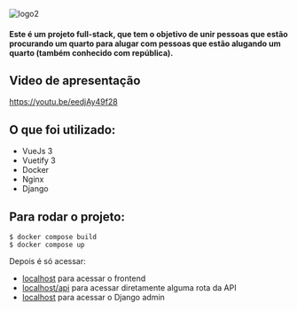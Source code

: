 ![logo2](https://user-images.githubusercontent.com/101004042/219739935-b7f15d4a-2f4e-4b34-99a8-0aa4580aa684.png)

#### Este é um projeto full-stack, que tem o objetivo de unir pessoas que estão procurando um quarto para alugar com pessoas que estão alugando um quarto (também conhecido com república).

## Video de apresentação
https://youtu.be/eedjAy49f28

## O que foi utilizado:
- VueJs 3
- Vuetify 3
- Docker
- Nginx
- Django

## Para rodar o projeto:
```
$ docker compose build
$ docker compose up
```
Depois é só acessar:

- [localhost](localhost/) para acessar o frontend
- [localhost/api](localhost/api) para acessar diretamente alguma rota da API
- [localhost](localhost/admin) para acessar o Django admin
